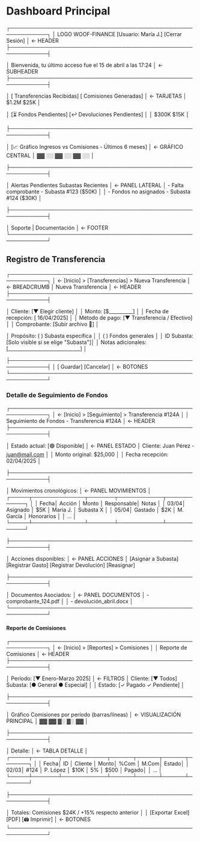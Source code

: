 # Dashboard Principal

┌────────────────────────────────────────────────────────────┐
│ LOGO WOOF-FINANCE        [Usuario: María J.]   [Cerrar Sesión] │ ← HEADER
├────────────────────────────────────────────────────────────┤

│ Bienvenida, tu último acceso fue el 15 de abril a las 17:24 │ ← SUBHEADER
├────────────────────────────────────────────────────────────┤

│ [ Transferencias Recibidas]   [ Comisiones Generadas]     │ ← TARJETAS
│         $1.2M                        $25K                    │

│ [⏳ Fondos Pendientes]         [↩ Devoluciones Pendientes]   │
│        $300K                        $15K                     │

├────────────────────────────────────────────────────────────┤

│ [📈 Gráfico Ingresos vs Comisiones - Últimos 6 meses]       │ ← GRÁFICO CENTRAL
│ ▓▓ ░░ ▓▓ ░░ ▓▓ ░░                                             │

├────────────────────────────────────────────────────────────┤

│  Alertas Pendientes               Subastas Recientes      │ ← PANEL LATERAL
│ - Falta comprobante               - Subasta #123 ($50K)     │
│ - Fondos no asignados             - Subasta #124 ($30K)     │

├────────────────────────────────────────────────────────────┤

│  Soporte |  Documentación                               │ ← FOOTER
└────────────────────────────────────────────────────────────┘

## Registro de Transferencia

┌────────────────────────────────────────────────────────────┐
│ ← [Inicio] > [Transferencias] > Nueva Transferencia        │ ← BREADCRUMB
│ Nueva Transferencia                                         │ ← HEADER
├────────────────────────────────────────────────────────────┤

│ Cliente:              [▼ Elegir cliente]                   │
│ Monto:                [$__________]                        │
│ Fecha de recepción:   [ 16/04/2025]                      │
│ Método de pago:       [▼ Transferencia / Efectivo]         │
│ Comprobante:          [Subir archivo 📎]                   │

│ Propósito:            ( ) Subasta específica               │
│                      ( ) Fondos generales                  │
│ ID Subasta:           [Solo visible si se elige "Subasta"]│
│ Notas adicionales:    [______________________________]     │

├────────────────────────────────────────────────────────────┤
│ [ Guardar]     [Cancelar]                                │ ← BOTONES
└────────────────────────────────────────────────────────────┘

### Detalle de Seguimiento de Fondos

┌────────────────────────────────────────────────────────────┐
│ ← [Inicio] > [Seguimiento] > Transferencia #124A           │
│ Seguimiento de Fondos - Transferencia #124A                │ ← HEADER
├────────────────────────────────────────────────────────────┤

│ Estado actual:     [🟢 Disponible]                         │ ← PANEL ESTADO
│ Cliente:           Juan Pérez - [juan@mail.com](mailto:juan@mail.com) │
│ Monto original:    $25,000                                 │
│ Fecha recepción:   02/04/2025                              │

├────────────────────────────────────────────────────────────┤

│  Movimientos cronológicos:                              │ ← PANEL MOVIMIENTOS
│ ┌─────┬──────────────┬───────┬────────────┬────────────┐ │
│ Fecha│ Acción        │ Monto │ Responsable│ Notas       │
│ 03/04│ Asignado      │ $5K   │ María J.   │ Subasta X   │
│ 05/04│ Gastado       │ $2K   │ M. García  │ Honorarios  │
│      ...                                                  │
└─────┴──────────────┴───────┴────────────┴────────────┘

├────────────────────────────────────────────────────────────┤

│ Acciones disponibles:                                     │ ← PANEL ACCIONES
│ [Asignar a Subasta] [Registrar Gasto] [Registrar Devolución] [Reasignar]

├────────────────────────────────────────────────────────────┤

│ Documentos Asociados:                                     │ ← PANEL DOCUMENTOS
│ - comprobante_124.pdf                                     │
│ - devolución_abril.docx                                   │
└────────────────────────────────────────────────────────────┘

#### Reporte de Comisiones

┌────────────────────────────────────────────────────────────┐
│ ← [Inicio] > [Reportes] > Comisiones                       │
│ Reporte de Comisiones                                      │ ← HEADER
├────────────────────────────────────────────────────────────┤

│ Período: [▼ Enero-Marzo 2025]                              │ ← FILTROS
│ Cliente: [▼ Todos]   Subasta: [● General ● Especial]       │
│ Estado: [✓ Pagado ✓ Pendiente]                             │

├────────────────────────────────────────────────────────────┤

│  Gráfico Comisiones por período (barras/líneas)          │ ← VISUALIZACIÓN PRINCIPAL
│ ▓▓ ▓▓ ▓░ ▓░ ▓▓                                              │

├────────────────────────────────────────────────────────────┤

│ Detalle:                                                   │ ← TABLA DETALLE
│ ┌─────┬───────┬────────────┬──────┬──────┬──────┬───────┐ │
│ Fecha│ ID     │ Cliente    │ Monto│ %Com │ M.Com│ Estado│
│ 02/03│ #124   │ P. López   │ $10K │ 5%   │ $500 │ Pagado│
│ ...                                                      │
└─────┴───────┴────────────┴──────┴──────┴──────┴───────┘

├────────────────────────────────────────────────────────────┤

│ Totales: Comisiones $24K / +15% respecto anterior          │
│ [Exportar Excel] [PDF] [🖨 Imprimir]                        │ ← BOTONES
└────────────────────────────────────────────────────────────┘
